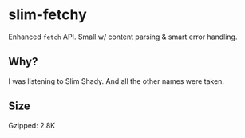 # slim-fetchy

Enhanced `fetch` API. Small w/ content parsing & smart error handling.


## Why?

I was listening to Slim Shady. And all the other names were taken.

## Size

Gzipped: 2.8K


